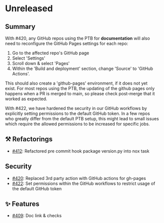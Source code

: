 # Unreleased

## Summary

With #420, any GitHub repos using the PTB for **documentation** will also need to 
reconfigure the GitHub Pages settings for each repo:
1. Go to the affected repo's GitHub page
2. Select 'Settings'
3. Scroll down & select 'Pages'
4. Within the 'Build and deployment' section, change 'Source' to 'GitHub Actions'.

This should also create a 'github-pages' environment, if it does not yet exist.
For most repos using the PTB, the updating of the github pages only happens when a
PR is merged to main, so please check post-merge that it worked as expected.

With #422, we have hardened the security in our GitHub workflows by explicitly
setting permissions to the default GitHub token. In a few repos who greatly differ
from the default PTB setup, this might lead to small issues which require the allowed
permissions to be increased for specific jobs.

## ⚒️ Refactorings

* [#412](https://github.com/exasol/python-toolbox/issues/392):  Refactored pre commit hook package version.py into nox task

## Security

* [#420](https://github.com/exasol/python-toolbox/issues/420): Replaced 3rd party action with GitHub actions for gh-pages
* [#422](https://github.com/exasol/python-toolbox/issues/422): Set permissions within the GitHub workflows to restrict usage of the default GitHub token

## ✨ Features

* [#409](https://github.com/exasol/python-toolbox/issues/409): Doc link & checks
